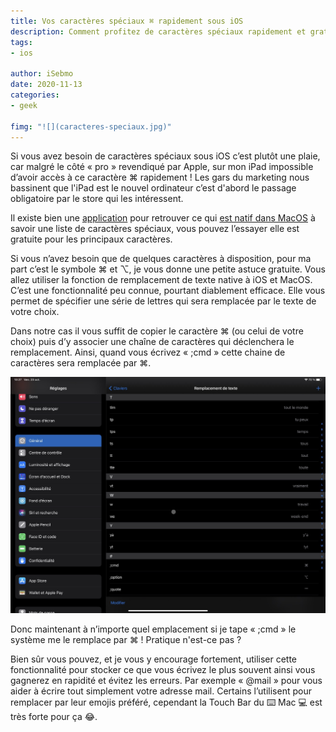 ```yaml
---
title: Vos caractères spéciaux ⌘ rapidement sous iOS
description: Comment profitez de caractères spéciaux rapidement et gratuitement sous iOS sans passer par une Application dédiée ?
tags:
- ios

author: iSebmo
date: 2020-11-13
categories:
- geek

fimg: "![](caracteres-speciaux.jpg)"
--- 
```

Si vous avez besoin de caractères spéciaux sous iOS c’est plutôt une plaie, car malgré le côté « pro » revendiqué par Apple, sur mon iPad impossible d’avoir accès à ce caractère ⌘ rapidement ! Les gars du marketing nous bassinent que l'iPad est le nouvel ordinateur c’est d'abord le passage obligatoire par le store qui les intéressent. 

Il existe bien une [application](https://apps.apple.com/fr/app/unichar-unicode-keyboard/id880811847) pour retrouver ce qui [est natif dans MacOS](https://tfada.fr/afficher-les-emojis-sous-mac/) à savoir une liste de caractères spéciaux, vous pouvez l’essayer elle est gratuite pour les principaux caractères.

Si vous n’avez besoin que de quelques caractères à disposition, pour ma part c’est le symbole ⌘ et ⌥, je vous donne une petite astuce gratuite. 
Vous allez utiliser la fonction de remplacement de texte native à iOS et MacOS. C’est une fonctionnalité peu connue, pourtant diablement efficace. Elle vous permet de spécifier une série de lettres qui sera remplacée par le texte de votre choix. 

Dans notre cas il vous suffit de copier le caractère ⌘ (ou celui de votre choix) puis d’y associer une chaîne de caractères qui déclenchera le remplacement. Ainsi, quand vous écrivez « ;cmd » cette chaine de caractères sera remplacée par ⌘. 

![](DraggedImage.jpeg)

Donc maintenant à n’importe quel emplacement si je tape « ;cmd » le système me le remplace par ⌘ ! Pratique n'est-ce pas ?

Bien sûr vous pouvez, et je vous y encourage fortement, utiliser cette fonctionnalité pour stocker ce que vous écrivez le plus souvent ainsi vous gagnerez en rapidité et évitez les erreurs. Par exemple « @mail » pour vous aider à écrire tout simplement votre adresse mail. Certains l’utilisent pour remplacer par leur emojis préféré, cependant la Touch Bar du ⌨️ Mac 💻 est très forte pour ça 😂.